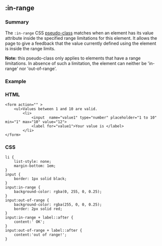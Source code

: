 ## :in-range

### Summary

The `:in-range` CSS [pseudo-class][0] matches when an element has its value attribute inside the specified range limitations for this element. It allows the page to give a feedback that the value currently defined using the element is inside the range limits.

**Note:** this pseudo-class only applies to elements that have a range limitations. In absence of such a limitation, the element can neither be 'in-range' nor 'out-of-range'.

### Example

### HTML

    <form action="" >
        <ul>Values between 1 and 10 are valid.
            <li>
                <input  name="value1" type="number" placeholder="1 to 10" min="1" max="10" value="12">
                <label for="value1">Your value is </label>
            </li>
    </form>

### CSS

    li {
        list-style: none;
        margin-bottom: 1em;
    }
    input {
        border: 1px solid black;
    }
    input:in-range {
        background-color: rgba(0, 255, 0, 0.25);
    }
    input:out-of-range {
        background-color: rgba(255, 0, 0, 0.25);
        border: 2px solid red;
    }
    input:in-range + label::after {
        content:' OK';
    }
    input:out-of-range + label::after {
        content:'out of range!';
    }



[0]: https://developer.mozilla.org/en/docs/CSS/Pseudo-classes "Pseudo-classes"